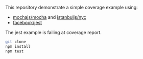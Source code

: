 This repository demonstrate a simple coverage example using:
- [mochajs/mocha](https://github.com/mochajs/mocha) and [istanbuljs/nyc](https://github.com/istanbuljs/nyc)
- [facebook/jest](https://github.com/facebook/jest)

The jest example is failing at coverage report.

```sh
git clone
npm install
npm test

```
